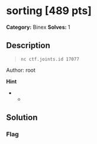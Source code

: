 # sorting [489 pts]

**Category:** Binex
**Solves:** 1

## Description
>`nc ctf.joints.id 17077`

Author: root

**Hint**
* -

## Solution

### Flag

